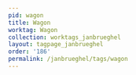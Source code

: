 ```yaml
---
pid: wagon
title: Wagon
worktag: Wagon
collection: worktags_janbrueghel
layout: tagpage_janbrueghel
order: '186'
permalink: /janbrueghel/tags/wagon
---
```

